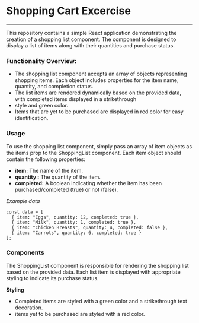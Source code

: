 # Shopping Cart Excercise

---

This repository contains a simple React application demonstrating the creation of a shopping list component. The component is designed to display a list of items along with their quantities and purchase status.

### Functionality Overview:

- The shopping list component accepts an array of objects representing shopping items. Each object includes properties
  for the item name, quantity, and completion status.
- The list items are rendered dynamically based on the provided data, with completed items displayed in a strikethrough
- style and green color.
- Items that are yet to be purchased are displayed in red color for easy identification.

### Usage

To use the shopping list component, simply pass an array of item objects as the items prop to the ShoppingList component. Each item object should contain the following properties:

- **item:** The name of the item.
- **quantity :** The quantity of the item.
- **completed:** A boolean indicating whether the item has been purchased/completed (true) or not (false).

_Example data_

```
const data = [
  { item: "Eggs", quantity: 12, completed: true },
  { item: "Milk", quantity: 1, completed: true },
  { item: "Chicken Breasts", quantity: 4, completed: false },
  { item: "Carrots", quantity: 6, completed: true }
];
```

### Components

The ShoppingList component is responsible for rendering the shopping list based on the provided data. Each list item is displayed with appropriate styling to indicate its purchase status.

**Styling**

- Completed items are styled with a green color and a strikethrough text decoration.
- items yet to be purchased are styled with a red color.
